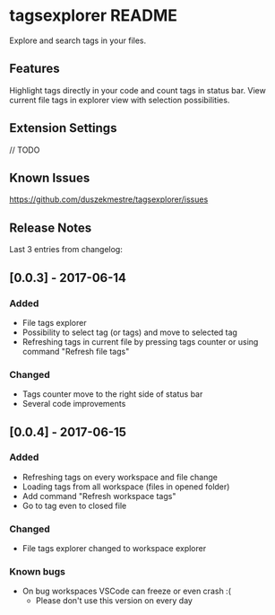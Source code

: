 # tagsexplorer README

Explore and search tags in your files.

## Features

Highlight tags directly in your code and count tags in status bar.
View current file tags in explorer view with selection possibilities.

## Extension Settings

// TODO

## Known Issues

https://github.com/duszekmestre/tagsexplorer/issues

## Release Notes

Last 3 entries from changelog:

## [0.0.3] - 2017-06-14
### Added
- File tags explorer
- Possibility to select tag (or tags) and move to selected tag
- Refreshing tags in current file by pressing tags counter or using command "Refresh file tags"

### Changed
- Tags counter move to the right side of status bar
- Several code improvements

## [0.0.4] - 2017-06-15
### Added
- Refreshing tags on every workspace and file change
- Loading tags from all workspace (files in opened folder)
- Add command "Refresh workspace tags"
- Go to tag even to closed file

### Changed
- File tags explorer changed to workspace explorer

### Known bugs
- On bug workspaces VSCode can freeze or even crash :(
    - Please don't use this version on every day